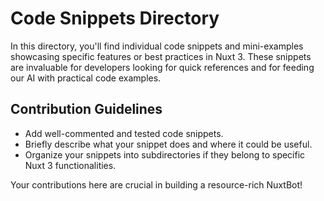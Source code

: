 # Code Snippets Directory

In this directory, you'll find individual code snippets and mini-examples showcasing specific features or best practices in Nuxt 3. These snippets are invaluable for developers looking for quick references and for feeding our AI with practical code examples.

## Contribution Guidelines

- Add well-commented and tested code snippets.
- Briefly describe what your snippet does and where it could be useful.
- Organize your snippets into subdirectories if they belong to specific Nuxt 3 functionalities.

Your contributions here are crucial in building a resource-rich NuxtBot!
